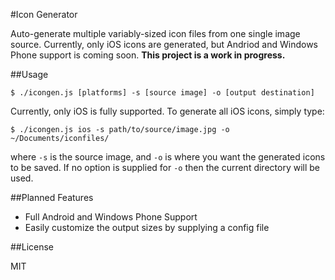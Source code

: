 #Icon Generator

Auto-generate multiple variably-sized icon files from one single image source.
Currently, only iOS icons are generated, but Andriod and Windows Phone support is coming soon.
**This project is a work in progress.**

##Usage

```
$ ./icongen.js [platforms] -s [source image] -o [output destination]
```

Currently, only iOS is fully supported. To generate all iOS icons, simply type:

```
$ ./icongen.js ios -s path/to/source/image.jpg -o ~/Documents/iconfiles/
```
where `-s` is the source image, and `-o` is where you want the generated icons to be saved.
If no option is supplied for `-o` then the current directory will be used.

##Planned Features

- Full Android and Windows Phone Support
- Easily customize the output sizes by supplying a config file

##License

MIT


